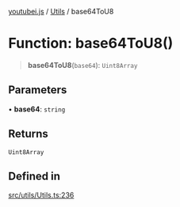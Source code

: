 [youtubei.js](../../../README.md) / [Utils](../README.md) / base64ToU8

# Function: base64ToU8()

> **base64ToU8**(`base64`): `Uint8Array`

## Parameters

• **base64**: `string`

## Returns

`Uint8Array`

## Defined in

[src/utils/Utils.ts:236](https://github.com/LuanRT/YouTube.js/blob/eb21af33db708f0355f4fb15881f5d4fabc7b06c/src/utils/Utils.ts#L236)
